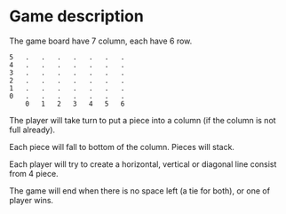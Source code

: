 # Game description

The game board have 7 column, each have 6 row.

```
5   .   .   .   .   .   .   .
4   .   .   .   .   .   .   .
3   .   .   .   .   .   .   .
2   .   .   .   .   .   .   .
1   .   .   .   .   .   .   .
0   .   .   .   .   .   .   .
    0   1   2   3   4   5   6
```

The player will take turn to put a piece into a column (if the column is not full already).

Each piece will fall to bottom of the column. Pieces will stack.

Each player will try to create a horizontal, vertical or diagonal line consist from 4 piece.

The game will end when there is no space left (a tie for both), or one of player wins.
